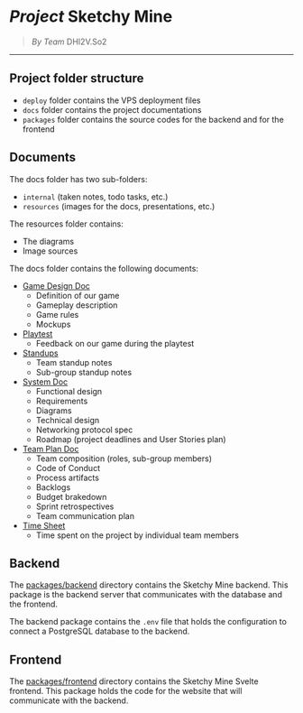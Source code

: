 # *Project* Sketchy Mine

> *By Team* DHI2V.So2

---

## Project folder structure

- `deploy` folder contains the VPS deployment files
- `docs` folder contains the project documentations
- `packages` folder contains the source codes for the backend and for the frontend

## Documents

The docs folder has two sub-folders:
- `internal` (taken notes, todo tasks, etc.)
- `resources` (images for the docs, presentations, etc.)

The resources folder contains:
- The diagrams
- Image sources

The docs folder contains the following documents:
- [Game Design Doc](./docs/game-design.md)
  - Definition of our game
  - Gameplay description
  - Game rules
  - Mockups
- [Playtest](./docs/playtest.md)
  - Feedback on our game during the playtest
- [Standups](./docs/standups.md)
  - Team standup notes
  - Sub-group standup notes
- [System Doc](./docs/system.md)
  - Functional design
  - Requirements
  - Diagrams
  - Technical design
  - Networking protocol spec
  - Roadmap (project deadlines and User Stories plan)
- [Team Plan Doc](./docs/team-plan.md)
  - Team composition (roles, sub-group members)
  - Code of Conduct
  - Process artifacts
  - Backlogs
  - Budget brakedown
  - Sprint retrospectives
  - Team communication plan
- [Time Sheet](./docs/Timesheet.xlsx)
  - Time spent on the project by individual team members

## Backend

The [packages/backend](./packages/backend/README.md) directory contains the Sketchy Mine backend. This package is the backend server that communicates with the database and the frontend.

The backend package contains the `.env` file that holds the configuration to connect a PostgreSQL database to the backend.

## Frontend

The [packages/frontend](./packages/frontend/README.md) directory contains the Sketchy Mine Svelte frontend. This package holds the code for the website that will communicate with the backend.

